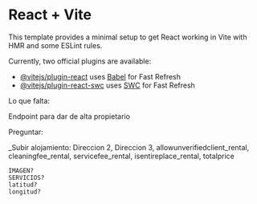 # React + Vite

This template provides a minimal setup to get React working in Vite with HMR and some ESLint rules.

Currently, two official plugins are available:

- [@vitejs/plugin-react](https://github.com/vitejs/vite-plugin-react/blob/main/packages/plugin-react/README.md) uses [Babel](https://babeljs.io/) for Fast Refresh
- [@vitejs/plugin-react-swc](https://github.com/vitejs/vite-plugin-react-swc) uses [SWC](https://swc.rs/) for Fast Refresh


Lo que falta:

Endpoint para dar de alta propietario



Preguntar:

_Subir alojamiento:
    Direccion 2,
    Direccion 3,
    allowunverifiedclient_rental,
    cleaningfee_rental,
    servicefee_rental,
    isentireplace_rental,
    totalprice

    IMAGEN?
    SERVICIOS?
    latitud?
    longitud?